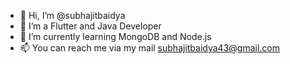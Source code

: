 - 👋 Hi, I’m @subhajitbaidya
- 👀 I’m a Flutter and Java Developer
- 🌱 I’m currently learning MongoDB and Node.js
- 📫 You can reach me via my mail subhajitbaidya43@gmail.com

<!---
subhajitbaidya/subhajitbaidya is a ✨ special ✨ repository because its `README.md` (this file) appears on your GitHub profile.
You can click the Preview link to take a look at your changes.
--->
